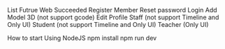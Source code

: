 List Futrue Web Succeeded
    Register Member 
    Reset password
    Login 
    Add Model 3D (not support gcode)
    Edit Profile
    Staff (not support Timeline and Only UI)
    Student (not support Timeline and Only UI)
    Teacher (Only UI)

How to start
    Using NodeJS
    npm install
    npm run dev